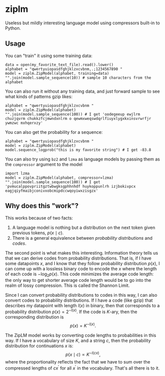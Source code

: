# ziplm

Useless but mildly interesting language model using compressors built-in to Python.

## Usage

You can "train" it using some training data:

```{python}
data = open(my_favorite_text_file).read().lower()
alphabet = "qwertyuiopasdfghjklzxcvbnm,.;1234567890 "
model = ziplm.ZipModel(alphabet, training=data)
"".join(model.sample_sequence(10)) # sample 10 characters from the alphabet
```

You can also run it without any training data, and just forward sample to see what kinds of patterns gzip likes:
```{python}
alphabet = "qwertyuiopasdfghjklzxcvbnm "
model = ziplm.ZipModel(alphabet)
"".join(model.sample_sequence(100)) # I get 'oodegeeup ewjlrm chuzjqvrm chukkzfcjmwndxnlrm o qewmxweqswdqrlfiuyxlygxkxinsvrwrfjr ywmzwc mxhqerxzy'
```

You can also get the probability for a sequence:
```{python}
alphabet = "qwertyuiopasdfghjklzxcvbnm "
model = ziplm.ZipModel(alphabet)
model.sequence_logprob("this is my favorite string") # I get -83.8
```

You can also try using `bz2` and `lzma` as language models by passing them as the `compressor` argument to the model

```{python}
import lzma
model = ziplm.ZipModel(alphabet, compressor=lzma)
"".join(model.sample_sequence(100)) # I get 'pvmucalppovpriitgztwbwgksgphhnhdf huykoppunlrh izjbokivpcx eagjqiyfmaibjconivxobcmipdccwqoyiwxzisgzx'
```

## Why does this "work"?

This works because of two facts:
1. A language model is nothing but a distribution on the next token given previous tokens, $p(x \mid c)$.
2. There is a general equivalence between *probability distributions* and *codes*.

The second point is what makes this interesting. Information theory tells us that we can derive codes from probability distributions. That is, if I have some datapoints $x$, and I know that they follow probability distribution $p(x)$, I can come up with a lossless binary code to encode the $x$ where the length of each code is $-\log_2 p(x)$. This code minimizes the average code length: the only way to get shorter average code length would be to go into the realm of lossy compression. This is called the Shannon Limit.

Since I can convert probability distributions to codes in this way, I can also convert codes to probability distributions. If I have a code (like gzip) that describes my datapoint with length $l(x)$ in binary, then that corresponds to a probability distribution $p(x) = 2^{-l(x)}$. If the code is $K$-ary, then the corresponding distribution is 
$$p(x) = K^{-l(x)}.$$ 

The ZipLM model works by converting code lengths to probabilities in this way. If I have a vocabulary of size $K$, and a string $c$, then the probability distribution for continuations $x$ is:
$$p(x \mid c) \propto K^{-l(cx)},$$
where the proportionality reflects the fact that we have to sum over the compressed lengths of $cx^\prime$ for all $x^\prime$ in the vocabulary. That's all there is to it.



